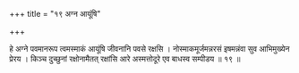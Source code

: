 +++
title = "१९ अग्न आयूंषि"

+++

हे अग्ने पवमानरूप त्वमस्माकं आयूंषि जीवनानि पवसे रक्षसि । नोस्माकमूर्जमन्नरसं इषमन्नंवा सुव आभिमुख्येन प्रेरय । किञ्च दुच्छुनां रक्षोनामैतत् रक्षांसि आरे अस्मत्तोदूरे एव बाधस्व सम्पीडय ॥ १९ ॥